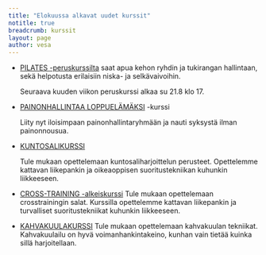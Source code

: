 ```yaml
---
title: "Elokuussa alkavat uudet kurssit"
notitle: true
breadcrumb: kurssit
layout: page
author: vesa
---
```


* [PILATES -peruskurssilta][pilateskurssi] saat apua kehon ryhdin ja tukirangan hallintaan, sekä helpotusta erilaisiin niska- ja selkävaivoihin. 

   Seuraava kuuden viikon peruskurssi alkaa su 21.8 klo 17.

* [PAINONHALLINTAA LOPPUELÄMÄKSI][painonhallinta] -kurssi

   Liity nyt iloisimpaan painonhallintaryhmään ja nauti syksystä ilman painonnousua. 

* [KUNTOSALIKURSSI][kuntosali]

   Tule mukaan opettelemaan kuntosaliharjoittelun perusteet. Opettelemme kattavan liikepankin ja oikeaoppisen suoritustekniikan kuhunkin liikkeeseen.

* [CROSS-TRAINING -alkeiskurssi][crosstraining]
   Tule mukaan opettelemaan crosstrainingin salat. Kurssilla opettelemme kattavan liikepankin ja turvalliset suoritustekniikat kuhunkin liikkeeseen. 

* [KAHVAKUULAKURSSI][kahvakuula]
   Tule mukaan opettelemaan kahvakuulan tekniikat. 
   Kahvakuulailu on hyvä voimanhankintakeino, kunhan vain tietää kuinka sillä harjoitellaan. 


[pilateskurssi]: /kurssit/pilates.html
[painonhallinta]: /kurssit/painonhallinta.html
[crosstraining]: /kurssit/crosstraining.html
[kuntosali]: /kurssit/kuntosali.html
[kahvakuula]: /kurssit/kahvakuula.html
